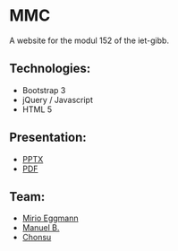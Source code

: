 # MMC
A website for the modul 152 of the iet-gibb.

## Technologies:
- Bootstrap 3
- jQuery / Javascript
- HTML 5

## Presentation:
- [PPTX](https://1drv.ms/p/s!ArfrYyw5WsaTgXlWhwoTk-b9ibKt)
- [PDF](docs/inf2014-6g-152-mmc.pdf)

## Team:
- [Mirio Eggmann](https://github.com/mirioeggmann)
- [Manuel B.](https://github.com/DerManulus)
- [Chonsu](https://github.com/Chonsu)
